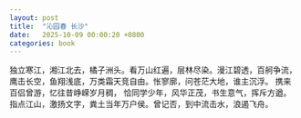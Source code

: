 ```yaml
---
layout: post
title:  "沁园春 长沙"
date:   2025-10-09 00:00:20 +0800
categories: book
---
```

独立寒江，湘江北去，橘子洲头。看万山红遍，层林尽染。漫江碧透，百舸争流，鹰击长空，鱼翔浅底，万类霜天竞自由。怅寥廓，问苍茫大地，谁主沉浮。
携来百侣曾游，忆往昔峥嵘岁月稠， 恰同学少年，风华正茂，书生意气，挥斥方遒。指点江山，激扬文字，粪土当年万户侯。曾记否，到中流击水，浪遏飞舟。


 







